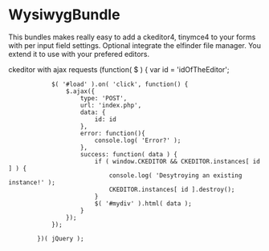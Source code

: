 WysiwygBundle
=============

This bundles makes really easy to add a ckeditor4, tinymce4 to your forms with per input field settings. Optional integrate the elfinder file manager. You extend it to use with your prefered editors.

ckeditor with ajax requests
            (function( $ ) {
                var id = 'idOfTheEditor';

                $( '#load' ).on( 'click', function() {
                    $.ajax({
                        type: 'POST',
                        url: 'index.php',
                        data: {
                            id: id
                        },
                        error: function(){
                            console.log( 'Error?' );
                        },
                        success: function( data ) {
                            if ( window.CKEDITOR && CKEDITOR.instances[ id ] ) {
                                console.log( 'Desytroying an existing instance!' );
                                CKEDITOR.instances[ id ].destroy();
                            }
                            $( '#mydiv' ).html( data );
                        }
                    });
                });

            })( jQuery );

